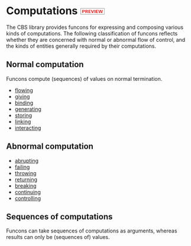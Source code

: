 Computations ![PREVIEW](../preview.png)
============

The CBS library provides funcons for expressing and composing various kinds of
computations. The following classification of funcons reflects whether they
are concerned with normal or abnormal flow of control, and the kinds of
entities generally required by their computations.

Normal computation
------------------

Funcons compute (sequences) of values on normal termination.

- [flowing]
- [giving]
- [binding]
- [generating]
- [storing]
- [linking]
- [interacting]

Abnormal computation
--------------------

- [abrupting]
- [failing]
- [throwing]
- [returning]
- [breaking]
- [continuing]
- [controlling]

Sequences of computations
-------------------------

Funcons can take sequences of computations as arguments, whereas results can
only be (sequences of) values. 


[flowing]: Normal/Flowing/index.html
[giving]: Normal/Giving/index.html
[binding]: Normal/Binding/index.html
[generating]: Normal/Generating/index.html
[storing]: Normal/Storing/index.html
[linking]: Normal/Linking/index.html
[interacting]: Normal/Interacting/index.html

[abrupting]: Abnormal/Abrupting/index.html
[failing]: Abnormal/Failing/index.html
[throwing]: Abnormal/Throwing/index.html
[returning]: Abnormal/Returning/index.html
[breaking]: Abnormal/Breaking/index.html
[continuing]: Abnormal/Continuing/index.html
[controlling]: Abnormal/Controlling/index.html
